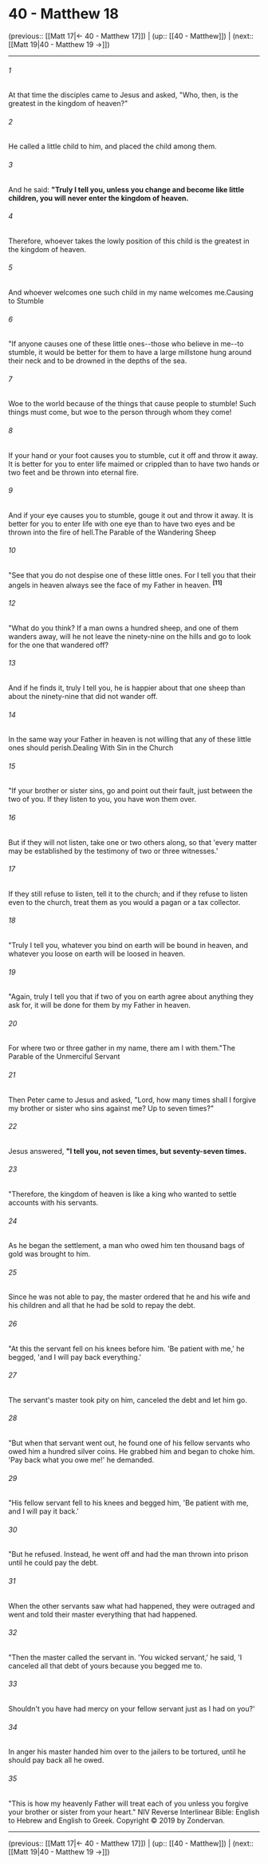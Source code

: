 # 40 - Matthew 18

(previous:: [[Matt 17|← 40 - Matthew 17]]) | (up:: [[40 - Matthew]]) | (next:: [[Matt 19|40 - Matthew 19 →]])

***


###### 1 
At that time the disciples came to Jesus and asked, "Who, then, is the greatest in the kingdom of heaven?" 

###### 2 
He called a little child to him, and placed the child among them. 

###### 3 
And he said: **"Truly I tell you, unless you change and become like little children, you will never enter the kingdom of heaven.** 

###### 4 
Therefore, whoever takes the lowly position of this child is the greatest in the kingdom of heaven. 

###### 5 
And whoever welcomes one such child in my name welcomes me.Causing to Stumble 

###### 6 
"If anyone causes one of these little ones--those who believe in me--to stumble, it would be better for them to have a large millstone hung around their neck and to be drowned in the depths of the sea. 

###### 7 
Woe to the world because of the things that cause people to stumble! Such things must come, but woe to the person through whom they come! 

###### 8 
If your hand or your foot causes you to stumble, cut it off and throw it away. It is better for you to enter life maimed or crippled than to have two hands or two feet and be thrown into eternal fire. 

###### 9 
And if your eye causes you to stumble, gouge it out and throw it away. It is better for you to enter life with one eye than to have two eyes and be thrown into the fire of hell.The Parable of the Wandering Sheep 

###### 10 
"See that you do not despise one of these little ones. For I tell you that their angels in heaven always see the face of my Father in heaven. **<sup class="versenum">[11]</sup>** 

###### 12 
"What do you think? If a man owns a hundred sheep, and one of them wanders away, will he not leave the ninety-nine on the hills and go to look for the one that wandered off? 

###### 13 
And if he finds it, truly I tell you, he is happier about that one sheep than about the ninety-nine that did not wander off. 

###### 14 
In the same way your Father in heaven is not willing that any of these little ones should perish.Dealing With Sin in the Church 

###### 15 
"If your brother or sister sins, go and point out their fault, just between the two of you. If they listen to you, you have won them over. 

###### 16 
But if they will not listen, take one or two others along, so that 'every matter may be established by the testimony of two or three witnesses.' 

###### 17 
If they still refuse to listen, tell it to the church; and if they refuse to listen even to the church, treat them as you would a pagan or a tax collector. 

###### 18 
"Truly I tell you, whatever you bind on earth will be bound in heaven, and whatever you loose on earth will be loosed in heaven. 

###### 19 
"Again, truly I tell you that if two of you on earth agree about anything they ask for, it will be done for them by my Father in heaven. 

###### 20 
For where two or three gather in my name, there am I with them."The Parable of the Unmerciful Servant 

###### 21 
Then Peter came to Jesus and asked, "Lord, how many times shall I forgive my brother or sister who sins against me? Up to seven times?" 

###### 22 
Jesus answered, **"I tell you, not seven times, but seventy-seven times.** 

###### 23 
"Therefore, the kingdom of heaven is like a king who wanted to settle accounts with his servants. 

###### 24 
As he began the settlement, a man who owed him ten thousand bags of gold was brought to him. 

###### 25 
Since he was not able to pay, the master ordered that he and his wife and his children and all that he had be sold to repay the debt. 

###### 26 
"At this the servant fell on his knees before him. 'Be patient with me,' he begged, 'and I will pay back everything.' 

###### 27 
The servant's master took pity on him, canceled the debt and let him go. 

###### 28 
"But when that servant went out, he found one of his fellow servants who owed him a hundred silver coins. He grabbed him and began to choke him. 'Pay back what you owe me!' he demanded. 

###### 29 
"His fellow servant fell to his knees and begged him, 'Be patient with me, and I will pay it back.' 

###### 30 
"But he refused. Instead, he went off and had the man thrown into prison until he could pay the debt. 

###### 31 
When the other servants saw what had happened, they were outraged and went and told their master everything that had happened. 

###### 32 
"Then the master called the servant in. 'You wicked servant,' he said, 'I canceled all that debt of yours because you begged me to. 

###### 33 
Shouldn't you have had mercy on your fellow servant just as I had on you?' 

###### 34 
In anger his master handed him over to the jailers to be tortured, until he should pay back all he owed. 

###### 35 
"This is how my heavenly Father will treat each of you unless you forgive your brother or sister from your heart." NIV Reverse Interlinear Bible: English to Hebrew and English to Greek. Copyright © 2019 by Zondervan.

***

(previous:: [[Matt 17|← 40 - Matthew 17]]) | (up:: [[40 - Matthew]]) | (next:: [[Matt 19|40 - Matthew 19 →]])
